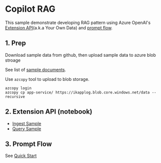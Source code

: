 # Copilot RAG

This sample demonstrate developing RAG pattern using Azure OpenAI's [Extension API](https://learn.microsoft.com/en-us/azure/ai-services/openai/reference#completions-extensions)(a.k.a Your Own Data) and [prompt flow](https://microsoft.github.io/promptflow/index.html).

## 1. Prep

Download sample data from github, then upload sample data to azure blob stroage

See list of [sample documents](./1_prep/download.txt). 

Use `azcopy` tool to upload to blob storage.

```
azcopy login
azcopy cp app-service/ https://ikapplog.blob.core.windows.net/data --recursive
```

## 2. Extension API (notebook)

- [Ingest Sample](./2_notebook/1_boyd-azure-search-ingest.ipynb)
- [Query Sample](./2_notebook/1_boyd-azure-search-query.ipynb)


## 3. Prompt Flow

See [Quick Start](./3_pf/quick-start.md)
